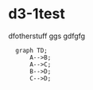 # d3-1test
dfotherstuff
ggs
gdfgfg

```mermaid
  graph TD;
      A-->B;
      A-->C;
      B-->D;
      C-->D;
```
